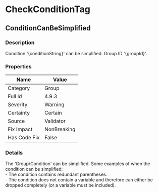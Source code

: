﻿---  
uid: Validator_4_9_3  
---

# CheckConditionTag

## ConditionCanBeSimplified

### Description

Condition '{conditionString}' can be simplified. Group ID '{groupId}'.

### Properties

| Name         | Value       |
| ------------ | ----------- |
| Category     | Group       |
| Full Id      | 4.9.3       |
| Severity     | Warning     |
| Certainty    | Certain     |
| Source       | Validator   |
| Fix Impact   | NonBreaking |
| Has Code Fix | False       |

### Details

The 'Group\/Condition' can be simplified. Some examples of when the condition can be simplified:  
  \- The condition contains redundant parentheses.  
  \- The condition does not contain a variable and therefore can either be dropped completely (or a variable must be included).
